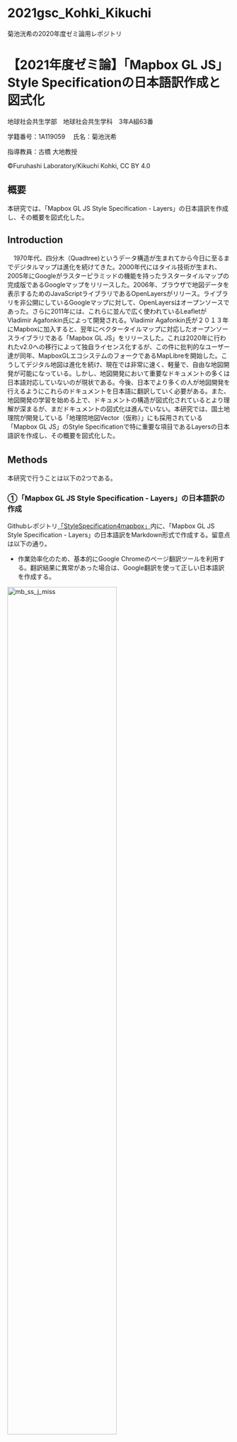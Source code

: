 # 2021gsc_Kohki_Kikuchi
菊池洸希の2020年度ゼミ論用レポジトリ
# 【2021年度ゼミ論】「Mapbox GL JS」Style Specificationの日本語訳作成と図式化
地球社会共生学部　地球社会共生学科　3年A組63番  

学籍番号：1A119059  　氏名：菊池洸希 

指導教員：古橋 大地教授   

©︎Furuhashi Laboratory/Kikuchi Kohki, CC BY 4.0

## 概要  
本研究では、「Mapbox GL JS Style Specification - Layers」の日本語訳を作成し、その概要を図式化した。

## Introduction
　1970年代、四分木（Quadtree)というデータ構造が生まれてから今日に至るまでデジタルマップは進化を続けてきた。2000年代にはタイル技術が生まれ、2005年にGoogleがラスターピラミッドの機能を持ったラスタータイルマップの完成版であるGoogleマップをリリースした。2006年、ブラウザで地図データを表示するためのJavaScriptライブラリであるOpenLayersがリリース。ライブラリを非公開にしているGoogleマップに対して、OpenLayersはオープンソースであった。さらに2011年には、これらに並んで広く使われているLeafletがVladimir Agafonkin氏によって開発される。Vladimir Agafonkin氏が２０１３年にMapboxに加入すると、翌年にベクタータイルマップに対応したオープンソースライブラリである「Mapbox GL JS」をリリースした。これは2020年に行われたv2.0への移行によって独自ライセンス化するが、この件に批判的なユーザー達が同年、MapboxGLエコシステムのフォークであるMapLibreを開始した。こうしてデジタル地図は進化を続け、現在では非常に速く、軽量で、自由な地図開発が可能になっている。しかし、地図開発において重要なドキュメントの多くは日本語対応していないのが現状である。今後、日本でより多くの人が地図開発を行えるようにこれらのドキュメントを日本語に翻訳していく必要がある。また、地図開発の学習を始める上で、ドキュメントの構造が図式化されているとより理解が深まるが、まだドキュメントの図式化は進んでいない。本研究では、国土地理院が開発している「地理院地図Vector（仮称）」にも採用されている「Mapbox GL JS」のStyle Specificationで特に重要な項目であるLayersの日本語訳を作成し、その概要を図式化した。

## Methods　　
本研究で行うことは以下の2つである。
  
### ①「Mapbox GL JS Style Specification - Layers」の日本語訳の作成

Githubレポジトリ[「StyleSpecification4mapbox」](https://github.com/furuhashilab/StyleSpecification4mapbox)内に、「Mapbox GL JS Style Specification - Layers」の日本語訳をMarkdown形式で作成する。留意点は以下の通り。

- 作業効率化のため、基本的にGoogle Chromeのページ翻訳ツールを利用する。翻訳結果に異常があった場合は、Google翻訳を使って正しい日本語訳を作成する。

<img width="70%" alt="mb_ss_j_miss" src="https://github.com/furuhashilab/2021gsc_Kohki_Kikuchi/blob/8989977e2c36a2d8ec6dcf70e5694c099ea5abe4/mb_ss_j_miss.png">

<img width="70%" alt="gt_01" src="https://github.com/furuhashilab/2021gsc_Kohki_Kikuchi/blob/8989977e2c36a2d8ec6dcf70e5694c099ea5abe4/gt_01.png">

- 各タイトルやワードには原文と同様のリンクを付け、Mapboxのページに移動できるようにする。

<img width="70%" alt="mb_ss_j_link" src="https://github.com/furuhashilab/2021gsc_Kohki_Kikuchi/blob/8989977e2c36a2d8ec6dcf70e5694c099ea5abe4/mb_ss_j_link.png">

- 列挙型で用いられる"visible"や"none"のようなワード、ブルー値で用いられる"true"と"false"、文字列の配列で用いられる"visible"や "none"等のワードは開発の際にそのまま使用することを考慮し、原文の通りに記載する。

<img width="70%" alt="mb_ss_j_word" src="https://github.com/furuhashilab/2021gsc_Kohki_Kikuchi/blob/8989977e2c36a2d8ec6dcf70e5694c099ea5abe4/mb_ss_j_word.png">

### ②「Mapbox GL JS Style Specification - Layers」の図式化

UML クラス図の形式に則り、「Mapbox GL JS Style Specification - Layers」の図式化を行う。図の作成にはCanva(グラフィックデザインプラットフォーム)を利用する。正式な形式に近づけるため、図は英語表記にする。図はレイヤー構造が視覚的に把握できるよう、配置と配色を構造ごとに変更する。また、オプション機能にはアイコンを付け、図をシンプルに表現する。

<img width="70%" alt="canva_01" src="https://github.com/furuhashilab/2021gsc_Kohki_Kikuchi/blob/54ceacd0a529b718793b724247176fbedc7839a0/canva_01.png">

## Results　　

Githubレポジトリ　[StyleSpecification4mapbox/Layers](https://github.com/furuhashilab/StyleSpecification4mapbox/blob/fd5ef5c7cfc9304c7b704431d6ab746eb0ad68a5/Layers.md)

<img alt="qr_StyleSpecification4mapbox:Layers" src="https://github.com/furuhashilab/2021gsc_Kohki_Kikuchi/blob/9d1cab7154cf27f8b7dba5427592b587fa7a98a4/qr_StyleSpecification4mapbox:Layers.png">

UMLクラス図

<img width="80%" alt="uml_layers_01" src="https://github.com/furuhashilab/2021gsc_Kohki_Kikuchi/blob/9d1cab7154cf27f8b7dba5427592b587fa7a98a4/uml_layers_01.png">

## Discussion

### 日本語訳について

**①翻訳できないワードはどう表記すべきか**

<img width="70%" alt="gh_ss_j_antialiased" src="https://github.com/furuhashilab/2021gsc_Kohki_Kikuchi/blob/9d1cab7154cf27f8b7dba5427592b587fa7a98a4/gh_ss_j_antialiased.png">

上記の画像のように、"antialiased"等のワードは翻訳することができない。こういったワードはカタカナ表記、原文通りの表記のどちらにすべきか。

**②開発時に直接書き込むワードとそうでないものの差別化ができていない。**

<img width="70%" alt="mb_ss_j_word" src="https://github.com/furuhashilab/2021gsc_Kohki_Kikuchi/blob/8989977e2c36a2d8ec6dcf70e5694c099ea5abe4/mb_ss_j_word.png">

上記の画像のように、"map"等の開発時に直接書き込むワードにはクォーテーションマーク（日本語には鉤括弧）を付けているが原本と表現が異なる。より理解しやすくするために、原本に近い表現に統一すべきである。

**③翻訳するワードと原文の通りに記載するワードとの線引きが不明瞭であった。**

<img width="70%" alt="mb_ss_j_word" src="https://github.com/furuhashilab/2021gsc_Kohki_Kikuchi/blob/8989977e2c36a2d8ec6dcf70e5694c099ea5abe4/mb_ss_j_word.png">

上記の画像のように、「丸」と"round"は同じワードであるが、説明のため上部には「丸」、開発時を意識して下部には"round"と記載した。しかしこの状態では「丸」と"round"が同じワードであると表現できていないため誤解を招く恐れがある。

**④参照URLが多く、MDファイルの中身がまとまっていない**

<img width="70%" alt="gh_ss_j_code" src="https://github.com/furuhashilab/2021gsc_Kohki_Kikuchi/blob/f14a15e55c123b89952311a11d18f08123182196/gh_ss_j_code.png">

上記画像はMDファイルの中身であるが、同じURLが何度も出てきている。このような状態では、アップデートがあった際に簡単に修正することができない。

**解決策**

<img width="70%" alt="mb_ss_j_word" src="https://github.com/furuhashilab/2021gsc_Kohki_Kikuchi/blob/ed5c4a94505d4d92a8ea06adf86b1b9a33ca3b21/React_home.png">

以上に挙げた課題に対し、[React](https://ja.reactjs.org/)のドキュメントを先行研究として比較対象にし、解決策を提示する。Reactはユーザインタフェース構築のためのJavaScriptライブラリであり、日本語版のドキュメントが用意されている。一部、「Mapbox GL JS Style Specification - Layers」と似ている点もあるため参考にした。

<img width="70%" alt="mb_ss_j_word" src="https://github.com/furuhashilab/2021gsc_Kohki_Kikuchi/blob/ed5c4a94505d4d92a8ea06adf86b1b9a33ca3b21/React_props.png">

課題①に関して、Reactドキュメント内では「コンポーネントコンポジション」と"props"という2つのワードに対し、異なる表記がされている。"props"とは、Reactの機能の1つである。つまり、固有名詞は原文のまま記載するというルールになっていると考えられる。

<img width="70%" alt="mb_ss_j_word" src="https://github.com/furuhashilab/2021gsc_Kohki_Kikuchi/blob/ed5c4a94505d4d92a8ea06adf86b1b9a33ca3b21/React_code.png">

課題②について、Reactドキュメントでも開発時に直接書き込むワードには日本語版でも分かりやすい工夫がされている。「Markdown記法 サンプル集[^1]」に以下の解説があった。
[^1]:@tbpgr. “Markdown記法 サンプル集”. Qiita. 2020-3-27. http://qiita.com/tbpgr/items/989c6badefff69377da7, (参照 2022-2-3).

> バッククォートで文字列を囲むことでコードの一部を表示可能です。
> 
> 記述例   
> インストールコマンドは`gem install hoge`です

よって原本に近づけるため、開発時に直接書き込むワードについてはバッククォートを用いる表現に統一することが望ましい。

課題③については、課題①、②に対する解決策で提示したルールを適応し統一することが適切であると考える。つまり翻訳できないワードについては、固有名詞と開発時に直接書き込むワードは原文の通りに記載し、そうでない場合はカタカナ表記にする。また、同じワードに対し異なる表記を用いることはすべきではない。

課題④について、

### 図式化について

「Mapbox GL JS Style Specification - Layers」は最も記述の多いドキュメントであり、その多くがタイプの詳細な設定についてである。本研究ではこれらを全て図にまとめるのは情報過多であるとの判断で、タイプ１０種類のみを掲載している。UMLクラス図の継承階層の概念を用いて、レイヤー構造を視覚的に表現するために、それらがどこの項目に属するのかを矢印で示した。本来、UML図では色を使うことはないが、本研究は「Mapbox GL JS Style Specification - Layers」の理解を補助することが目的であるため、階層ごとに色分けをした。本研究の目的に合わせた図を作成することはできたが、「Mapbox GL JS」を用いたウェブ地図の構造はSourcesやRoot等の概念も含めた複雑なものである。それらを含めた全体の構造を表現することを考慮すると、コンポジション表現なども活用すべきである。

## Conclusion　　　

今後の課題としては、以下の３つが挙げられる。　　    
- 「Mapbox GL JS Style Specification - Layers」日本語版の翻訳ルール統一  
- 「Mapbox GL JS Style Specification」全項目の日本語訳作成
- 「Mapbox GL JS Style Specification」各項目および全体の図式化


デジタル地図に関するドキュメントの日本語訳はまだ少ないが、今後日本国内で独自の地図開発が広がると、ドキュメントの日本語訳の需要は高まる。しかし各ドキュメントが独自の翻訳ルールで作成していてはユーザーにとっては理解し難くなる。本研究をさらに進めることでそうしたユーザーのサポートができる。さらにオープンソース等が図式化されていくことでユーザーの理解が深まり、より発展的な活用が期待できる。

## Reference/参考文献

## Acknowledgements/謝辞
本研究を進めるにあたり地球社会共生学部の古橋大地教授をはじめ多くの方々より多大な助言を賜りました。厚く感謝を申し上げます。
 
## 資料
**進捗管理用プロジェクト**  
https://github.com/furuhashilab/2021gsc_Kohki_Kikuchi/projects/2  
**最終プレゼン資料**  
https://docs.google.com/presentation/d/13QyPYV9XP0rMW9lBEhvvMw2V1saTevBbOVW-3ukvOms/edit?usp=sharing    
**参考文献リスト**   
https://docs.google.com/spreadsheets/d/1XJQ7ZuN18UEj8fmp4vFUclrJZ3TLgDixdDmo9DB-RRg/edit#gid=0　  
**「Mapbox GL JS Style Specification」日本語版　Githubレポジトリ**  
https://github.com/furuhashilab/StyleSpecification4mapbox/blob/ed5cd80c0f0872f9057f81ea1e251339c9d272d4/Layers.md
